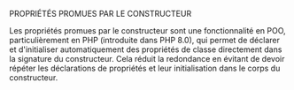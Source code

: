 
PROPRIÉTÉS PROMUES PAR LE CONSTRUCTEUR

Les propriétés promues par le constructeur sont une fonctionnalité en POO, particulièrement en PHP (introduite dans PHP 8.0), qui permet de déclarer et d'initialiser automatiquement des propriétés de classe directement dans la signature du constructeur. Cela réduit la redondance en évitant de devoir répéter les déclarations de propriétés et leur initialisation dans le corps du constructeur.